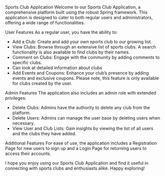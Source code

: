 Sports Club Application
Welcome to our Sports Club Application, a comprehensive platform built using the robust Spring framework. This application is designed to cater to both regular users and administrators, offering a wide range of functionalities.

User Features
As a regular user, you have the ability to:

* Add a Club: Create and add your own sports club to our growing list.
* View Clubs: Browse through an extensive list of sports clubs. A search functionality is also available to find clubs by their names.
* Comment on Clubs: Engage with the community by adding comments to specific clubs.
* Can look at detailed information about clubs
* Add Events and Coupons: Enhance your club’s presence by adding events and exclusive coupons. Please note, this feature is only available for clubs created by the user.

Admin Features
The application also includes an admin role with extended privileges:
* Delete Clubs: Admins have the authority to delete any club from the platform.
* Delete Users: Admins can manage the user base by deleting users when necessary.
* View User and Club Lists: Gain insights by viewing the list of all users and the clubs they have added.

Additional Features
For ease of use, the application includes a Registration Page for new users to sign up and a Login Page for returning users to access their accounts.

I hope you enjoy using our Sports Club Application and find it useful in connecting with sports clubs and enthusiasts alike. Happy exploring!
